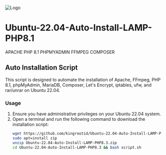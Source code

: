 ![Logo](https://kalixhosting.com/img/logo.png)

# Ubuntu-22.04-Auto-Install-LAMP-PHP8.1
APACHE PHP 8.1 PHPMYADMIN FFMPEG COMPOSER 
## Auto Installation Script

This script is designed to automate the installation of Apache, FFmpeg, PHP 8.1, phpMyAdmin, MariaDB, Composer, Let's Encrypt, iptables, ufw, and rar/unrar on Ubuntu 22.04.

### Usage

1. Ensure you have administrative privileges on your Ubuntu 22.04 system.
2. Open a terminal and run the following command to download the installation script:
   ```bash
   wget https://github.com/kingrootid/Ubuntu-22.04-Auto-Install-LAMP-PHP8.3/archive/refs/tags/v.0.0.1.zip
   sudo apt=install zip
   unzip Ubuntu-22.04-Auto-Install-LAMP-PHP8.3.zip
   cd Ubuntu-22.04-Auto-Install-LAMP-PHP8.3 && bash script.sh
    ```

